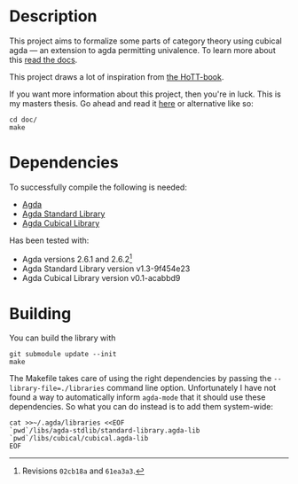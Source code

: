 Description
===========
This project aims to formalize some parts of category theory using cubical agda
&mdash; an extension to agda permitting univalence.  To learn more about this
[read the docs](https://agda.readthedocs.io/en/latest/language/cubical.html).

This project draws a lot of inspiration from [the
HoTT-book](https://homotopytypetheory.org/book/).

If you want more information about this project, then you're in luck.
This is my masters thesis.  Go ahead and read it
[here](http://web.student.chalmers.se/~hanghj/papers/univalent-categories.pdf)
or alternative like so:

    cd doc/
    make

Dependencies
============
To successfully compile the following is needed:

* [Agda](https://github.com/agda/agda)
* [Agda Standard Library](https://github.com/agda/agda-stdlib)
* [Agda Cubical Library](https://github.com/agda/cubical)

Has been tested with:

  * Agda versions 2.6.1 and 2.6.2[^1]
  * Agda Standard Library version v1.3-9f454e23
  * Agda Cubical Library version v0.1-acabbd9

[^1]: Revisions `02cb18a` and `61ea3a3`.

Building
========
You can build the library with

    git submodule update --init
    make

The Makefile takes care of using the right dependencies by passing
the `--library-file=./libraries` command line option.
Unfortunately I have not found a way to automatically inform
`agda-mode` that it should use these dependencies.  So what you can do
instead is to add them system-wide:

    cat >>~/.agda/libraries <<EOF
    `pwd`/libs/agda-stdlib/standard-library.agda-lib
    `pwd`/libs/cubical/cubical.agda-lib
    EOF
